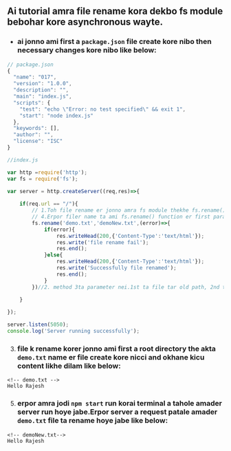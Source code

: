 ## **Ai tutorial amra file rename kora dekbo fs module bebohar kore asynchronous wayte.**
- ### ai jonno ami first a `package.json` file create kore nibo then necessary changes kore nibo like below:
```javascript
// package.json
{
  "name": "017",
  "version": "1.0.0",
  "description": "",
  "main": "index.js",
  "scripts": {
    "test": "echo \"Error: no test specified\" && exit 1",
    "start": "node index.js"
  },
  "keywords": [],
  "author": "",
  "license": "ISC"
}
```
```Javascript
//index.js

var http =require('http');
var fs = require('fs');

var server = http.createServer((req,res)=>{
    
    if(req.url == "/"){
        // 1.Toh file rename er jonno amra fs module thekhe fs.rename() method k use korbo.
        // 4.Erpor filer name ta ami fs.rename() function er first parameter hishebe diye dilam.Er por porer parameter hishebe ami fiel er notun name diye dilam.Then finally akta callback diye dilam.
        fs.rename('demo.txt','demoNew.txt',(error)=>{
            if(error){
                res.writeHead(200,{'Content-Type':'text/html'});
                res.write('file rename fail');
                res.end();
            }else{
                res.writeHead(200,{'Content-Type':'text/html'});
                res.write('Successfully file renamed');
                res.end();
            }
        })//2. method 3ta parameter nei.1st ta file tar old path, 2nd ta file tar new path and 3rd ta callback function.
       
    }

});

server.listen(5050);
console.log('Server running successfully');
```

3. ### file k rename korer jonno ami first a root directory the akta `demo.txt` name er file create kore nicci and okhane kicu content likhe dilam like below:
```text
<!-- demo.txt -->
Hello Rajesh

```
5. ### erpor amra jodi `npm start` run korai terminal a tahole amader server run hoye jabe.Erpor server a request patale amader  `demo.txt` file ta rename hoye jabe like below:
```text
<!-- demoNew.txt-->
Hello Rajesh

```